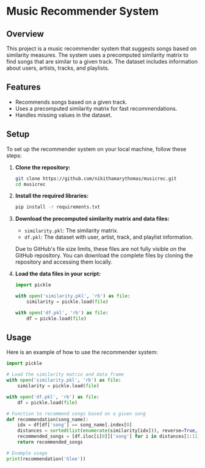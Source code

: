 # Music Recommender System

## Overview

This project is a music recommender system that suggests songs based on similarity measures. The system uses a precomputed similarity matrix to find songs that are similar to a given track. The dataset includes information about users, artists, tracks, and playlists.

## Features

- Recommends songs based on a given track.
- Uses a precomputed similarity matrix for fast recommendations.
- Handles missing values in the dataset.

## Setup

To set up the recommender system on your local machine, follow these steps:

1. **Clone the repository:**

    ```sh
    git clone https://github.com/nikithamarythomas/musicrec.git
    cd musicrec
    ```

2. **Install the required libraries:**

    ```sh
    pip install -r requirements.txt
    ```

3. **Download the precomputed similarity matrix and data files:**

    - `similarity.pkl`: The similarity matrix.
    - `df.pkl`: The dataset with user, artist, track, and playlist information.

    Due to GitHub's file size limits, these files are not fully visible on the GitHub repository. You can download the complete files by cloning the repository and accessing them locally.

4. **Load the data files in your script:**

    ```python
    import pickle

    with open('similarity.pkl', 'rb') as file:
        similarity = pickle.load(file)

    with open('df.pkl', 'rb') as file:
        df = pickle.load(file)
    ```

## Usage

Here is an example of how to use the recommender system:

```python
import pickle

# Load the similarity matrix and data frame
with open('similarity.pkl', 'rb') as file:
    similarity = pickle.load(file)

with open('df.pkl', 'rb') as file:
    df = pickle.load(file)

# Function to recommend songs based on a given song
def recommendation(song_name):
    idx = df[df['song'] == song_name].index[0]
    distances = sorted(list(enumerate(similarity[idx])), reverse=True, key=lambda x: x[1])
    recommended_songs = [df.iloc[i[0]]['song'] for i in distances[1:11]]
    return recommended_songs

# Example usage
print(recommendation('Glee'))

